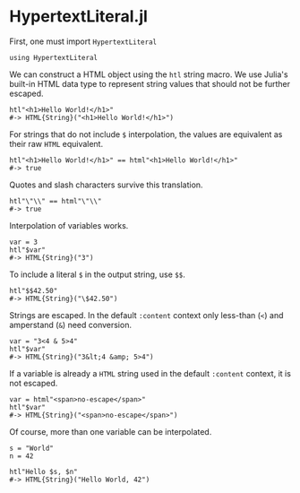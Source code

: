# HypertextLiteral.jl

First, one must import `HypertextLiteral`

    using HypertextLiteral

We can construct a HTML object using the `htl` string macro. We use
Julia's built-in HTML data type to represent string values that should
not be further escaped.

    htl"<h1>Hello World!</h1>"
    #-> HTML{String}("<h1>Hello World!</h1>")

For strings that do not include `$` interpolation, the values are
equivalent as their raw `HTML` equivalent.

    htl"<h1>Hello World!</h1>" == html"<h1>Hello World!</h1>"
    #-> true

Quotes and slash characters survive this translation.

    htl"\"\\" == html"\"\\"
    #-> true

Interpolation of variables works.

    var = 3
    htl"$var"
    #-> HTML{String}("3")

To include a literal `$` in the output string, use `$$`.

    htl"$$42.50"
    #-> HTML{String}("\$42.50")

Strings are escaped. In the default `:content` context only less-than
(`<`) and amperstand (`&`) need conversion.

    var = "3<4 & 5>4"
    htl"$var"
    #-> HTML{String}("3&lt;4 &amp; 5>4")

If a variable is already a `HTML` string used in the default `:content`
context, it is not escaped.

    var = html"<span>no-escape</span>"
    htl"$var"
    #-> HTML{String}("<span>no-escape</span>")

Of course, more than one variable can be interpolated.

    s = "World"
    n = 42

    htl"Hello $s, $n"
    #-> HTML{String}("Hello World, 42")

